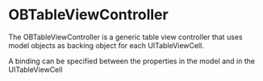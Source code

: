 # OBTableViewController

The OBTableViewController is a generic table view controller that uses model objects as backing object for each UITableViewCell.

A binding can be specified between the properties in the model and in the UITableViewCell

